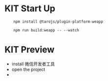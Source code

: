 # KIT Start Up

```
    npm install @tarojs/plugin-platform-weapp
```

```
    npm run build:weapp -- --watch
```

# KIT Preview

- install 微信开发者工具
- open the project 
- 